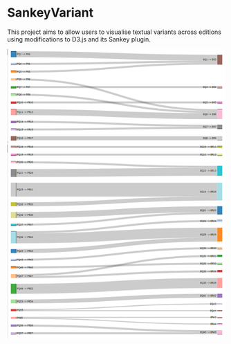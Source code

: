 # SankeyVariant

This project aims to allow users to visualise textual variants across editions using modifications to D3.js and its Sankey plugin.

![Screenshot](images/2015-12-Sankey.png?raw=true)